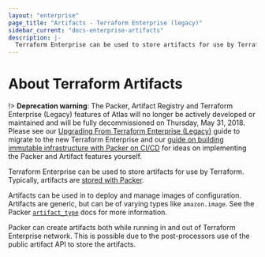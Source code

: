 ```yaml
---
layout: "enterprise"
page_title: "Artifacts - Terraform Enterprise (legacy)"
sidebar_current: "docs-enterprise-artifacts"
description: |-
  Terraform Enterprise can be used to store artifacts for use by Terraform. Typically, artifacts are stored with Packer.
---
```


# About Terraform Artifacts

!> **Deprecation warning**: The Packer, Artifact Registry and Terraform Enterprise (Legacy) features of Atlas will no longer be actively developed or maintained and will be fully decommissioned on Thursday, May 31, 2018. Please see our [Upgrading From Terraform Enterprise (Legacy)](/docs/enterprise/upgrade/index.html) guide to migrate to the new Terraform Enterprise and our [guide on building immutable infrastructure with Packer on CI/CD](https://www.packer.io/guides/packer-on-cicd/) for ideas on implementing the Packer and Artifact features yourself.

Terraform Enterprise can be used to store artifacts for use by Terraform.
Typically, artifacts are [stored with Packer](https://packer.io/docs).

Artifacts can be used in to deploy and manage images
of configuration. Artifacts are generic, but can be of varying types
like `amazon.image`. See the Packer [`artifact_type`](https://packer.io/docs/post-processors/atlas.html#artifact_type)
docs for more information.

Packer can create artifacts both while running in and out of Terraform
Enterprise network. This is possible due to the post-processors use of the
public artifact API to store the artifacts.
